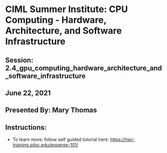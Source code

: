 # CIML Summer Institute:  CPU Computing - Hardware, Architecture, and Software Infrastructure

## Session: 2.4_gpu_computing_hardware_architecture_and_software_infrastructure

## June 22, 2021
## Presented By: Mary Thomas

## Instructions:
* To learn more: follow self guided tutorial here: https://hpc-training.sdsc.edu/expanse-101/
